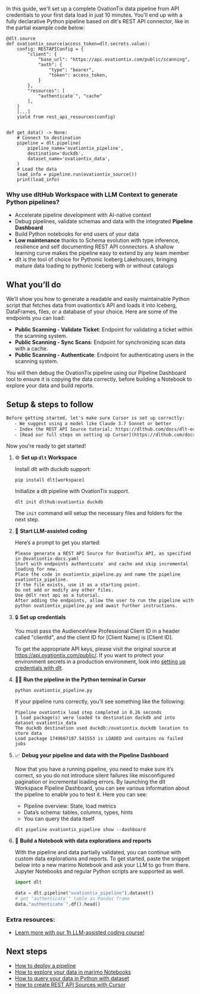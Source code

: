 In this guide, we'll set up a complete OvationTix data pipeline from API credentials to your first data load in just 10 minutes. You'll end up with a fully declarative Python pipeline based on dlt's REST API connector, like in the partial example code below:

```python-outcome
@dlt.source
def ovationtix_source(access_token=dlt.secrets.value):
    config: RESTAPIConfig = {
        "client": {
            "base_url": "https://api.ovationtix.com/public/scanning",
            "auth": {
                "type": "bearer",
                "token": access_token,
            }
        },
        "resources": [
            "authenticate`", "cache"
        ],
    }
    [...]
    yield from rest_api_resources(config)


def get_data() -> None:
    # Connect to destination
    pipeline = dlt.pipeline(
        pipeline_name='ovationtix_pipeline',
        destination='duckdb',
        dataset_name='ovationtix_data', 
    )
    # Load the data
    load_info = pipeline.run(ovationtix_source())
    print(load_info) 
```

### Why use dltHub Workspace with LLM Context to generate Python pipelines?

- Accelerate pipeline development with AI-native context
- Debug pipelines, validate schemas and data with the integrated **Pipeline Dashboard**
- Build Python notebooks for end users of your data
- **Low maintenance** thanks to Schema evolution with type inference, resilience and self documenting REST API connectors. A shallow learning curve makes the pipeline easy to extend by any team member
- dlt is the tool of choice for Pythonic Iceberg Lakehouses, bringing mature data loading to pythonic Iceberg with or without catalogs

## What you’ll do

We’ll show you how to generate a readable and easily maintainable Python script that fetches data from ovationtix’s API and loads it into Iceberg, DataFrames, files, or a database of your choice. Here are some of the endpoints you can load:

- **Public Scanning - Validate Ticket**: Endpoint for validating a ticket within the scanning system.
- **Public Scanning - Sync Scans**: Endpoint for synchronizing scan data with a cache.
- **Public Scanning - Authenticate**: Endpoint for authenticating users in the scanning system.

You will then debug the OvationTix pipeline using our Pipeline Dashboard tool to ensure it is copying the data correctly, before building a Notebook to explore your data and build reports.

## Setup & steps to follow

```default
Before getting started, let's make sure Cursor is set up correctly:
   - We suggest using a model like Claude 3.7 Sonnet or better
   - Index the REST API Source tutorial: https://dlthub.com/docs/dlt-ecosystem/verified-sources/rest_api/ and add it to context as **@dlt rest api**
   - [Read our full steps on setting up Cursor](https://dlthub.com/docs/dlt-ecosystem/llm-tooling/cursor-restapi#23-configuring-cursor-with-documentation)
```

Now you're ready to get started!

1. ⚙️ **Set up `dlt` Workspace**
    
    Install dlt with duckdb support:
    ```shell
    pip install dlt[workspace]
    ```

    Initialize a dlt pipeline with OvationTix support.
    ```shell
    dlt init dlthub:ovationtix duckdb
    ```

    The `init` command will setup the necessary files and folders for the next step.
    
2. 🤠 **Start LLM-assisted coding**
    
    Here’s a prompt to get you started:
    
    ```prompt
    Please generate a REST API Source for OvationTix API, as specified in @ovationtix-docs.yaml 
    Start with endpoints authenticate` and cache and skip incremental loading for now. 
    Place the code in ovationtix_pipeline.py and name the pipeline ovationtix_pipeline. 
    If the file exists, use it as a starting point. 
    Do not add or modify any other files. 
    Use @dlt rest api as a tutorial. 
    After adding the endpoints, allow the user to run the pipeline with python ovationtix_pipeline.py and await further instructions.
    ```

    
3. 🔒 **Set up credentials** 
    
    You must pass the AudienceView Professional Client ID in a header called "clientId", and the client ID for [Client Name] is [Client ID].
    
    To get the appropriate API keys, please visit the original source at https://api.ovationtix.com/public/.
    If you want to protect your environment secrets in a production environment, look into [setting up credentials with dlt](https://dlthub.com/docs/walkthroughs/add_credentials).
    
4. 🏃‍♀️ **Run the pipeline in the Python terminal in Cursor**
    
    ```shell
    python ovationtix_pipeline.py
    ```
    
    If your pipeline runs correctly, you’ll see something like the following:
    
    ```shell
    Pipeline ovationtix load step completed in 0.26 seconds
    1 load package(s) were loaded to destination duckdb and into dataset ovationtix_data
    The duckdb destination used duckdb:/ovationtix.duckdb location to store data
    Load package 1749667187.541553 is LOADED and contains no failed jobs
    ```
    
5. 📈 **Debug your pipeline and data with the Pipeline Dashboard**

    Now that you have a running pipeline, you need to make sure it’s correct, so you do not introduce silent failures like misconfigured pagination or incremental loading errors. By launching the dlt Workspace Pipeline Dashboard, you can see various information about the pipeline to enable you to test it. Here you can see:
    - Pipeline overview: State, load metrics
    - Data’s schema: tables, columns, types, hints
    - You can query the data itself
    
    ```shell
    dlt pipeline ovationtix_pipeline show --dashboard
    ```
    
6. 🐍 **Build a Notebook with data explorations and reports**

    With the pipeline and data partially validated, you can continue with custom data explorations and reports. To get started, paste the snippet below into a new marimo Notebook and ask your LLM to go from there. Jupyter Notebooks and regular Python scripts are supported as well.

    
    ```python
    import dlt

   data = dlt.pipeline("ovationtix_pipeline").dataset()
   # get "authenticate`" table as Pandas frame
   data."authenticate`".df().head()
    ```

### Extra resources:

- [Learn more with our 1h LLM-assisted coding course!](https://www.youtube.com/watch?v=GGid70rnJuM)

## Next steps

- [How to deploy a pipeline](https://dlthub.com/docs/walkthroughs/deploy-a-pipeline)
- [How to explore your data in marimo Notebooks](https://dlthub.com/docs/general-usage/dataset-access/marimo)
- [How to query your data in Python with dataset](https://dlthub.com/docs/general-usage/dataset-access/dataset)
- [How to create REST API Sources with Cursor](https://dlthub.com/docs/dlt-ecosystem/llm-tooling/cursor-restapi)